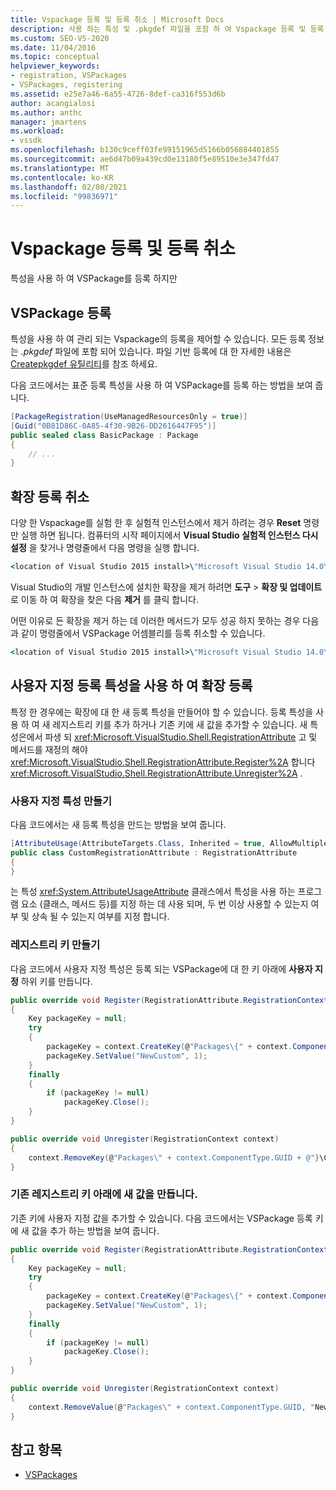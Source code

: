 ```yaml
---
title: Vspackage 등록 및 등록 취소 | Microsoft Docs
description: 사용 하는 특성 및 .pkgdef 파일을 포함 하 여 Vspackage 등록 및 등록 취소에 대해 알아봅니다.
ms.custom: SEO-VS-2020
ms.date: 11/04/2016
ms.topic: conceptual
helpviewer_keywords:
- registration, VSPackages
- VSPackages, registering
ms.assetid: e25e7a46-6a55-4726-8def-ca316f553d6b
author: acangialosi
ms.author: anthc
manager: jmartens
ms.workload:
- vssdk
ms.openlocfilehash: b130c9ceff03fe99151965d5166b056884401855
ms.sourcegitcommit: ae6d47b09a439cd0e13180f5e89510e3e347fd47
ms.translationtype: MT
ms.contentlocale: ko-KR
ms.lasthandoff: 02/08/2021
ms.locfileid: "99836971"
---
```

# <a name="register-and-unregister-vspackages"></a>Vspackage 등록 및 등록 취소
특성을 사용 하 여 VSPackage를 등록 하지만

## <a name="register-a-vspackage"></a>VSPackage 등록
 특성을 사용 하 여 관리 되는 Vspackage의 등록을 제어할 수 있습니다. 모든 등록 정보는 *.pkgdef* 파일에 포함 되어 있습니다. 파일 기반 등록에 대 한 자세한 내용은 [Createpkgdef 유틸리티](../extensibility/internals/createpkgdef-utility.md)를 참조 하세요.

 다음 코드에서는 표준 등록 특성을 사용 하 여 VSPackage를 등록 하는 방법을 보여 줍니다.

```csharp
[PackageRegistration(UseManagedResourcesOnly = true)]
[Guid("0B81D86C-0A85-4f30-9B26-DD2616447F95")]
public sealed class BasicPackage : Package
{
    // ...
}
```

## <a name="unregister-an-extension"></a>확장 등록 취소
 다양 한 Vspackage를 실험 한 후 실험적 인스턴스에서 제거 하려는 경우 **Reset** 명령만 실행 하면 됩니다. 컴퓨터의 시작 페이지에서 **Visual Studio 실험적 인스턴스 다시 설정** 을 찾거나 명령줄에서 다음 명령을 실행 합니다.

```cmd
<location of Visual Studio 2015 install>\"Microsoft Visual Studio 14.0\VSSDK\VisualStudioIntegration\Tools\Bin\CreateExpInstance.exe" /Reset /VSInstance=14.0 /RootSuffix=Exp
```

 Visual Studio의 개발 인스턴스에 설치한 확장을 제거 하려면 **도구**  >  **확장 및 업데이트** 로 이동 하 여 확장을 찾은 다음 **제거** 를 클릭 합니다.

 어떤 이유로 든 확장을 제거 하는 데 이러한 메서드가 모두 성공 하지 못하는 경우 다음과 같이 명령줄에서 VSPackage 어셈블리를 등록 취소할 수 있습니다.

```cmd
<location of Visual Studio 2015 install>\"Microsoft Visual Studio 14.0\VSSDK\VisualStudioIntegration\Tools\Bin\regpkg" /unregister <pathToVSPackage assembly>
```

<a name="using-a-custom-registration-attribute-to-register-an-extension"></a>

## <a name="use-a-custom-registration-attribute-to-register-an-extension"></a>사용자 지정 등록 특성을 사용 하 여 확장 등록

특정 한 경우에는 확장에 대 한 새 등록 특성을 만들어야 할 수 있습니다. 등록 특성을 사용 하 여 새 레지스트리 키를 추가 하거나 기존 키에 새 값을 추가할 수 있습니다. 새 특성은에서 파생 되 <xref:Microsoft.VisualStudio.Shell.RegistrationAttribute> 고 및 메서드를 재정의 해야 <xref:Microsoft.VisualStudio.Shell.RegistrationAttribute.Register%2A> 합니다 <xref:Microsoft.VisualStudio.Shell.RegistrationAttribute.Unregister%2A> .

### <a name="create-a-custom-attribute"></a>사용자 지정 특성 만들기

다음 코드에서는 새 등록 특성을 만드는 방법을 보여 줍니다.

```csharp
[AttributeUsage(AttributeTargets.Class, Inherited = true, AllowMultiple = false)]
public class CustomRegistrationAttribute : RegistrationAttribute
{
}
```

 는 특성 <xref:System.AttributeUsageAttribute> 클래스에서 특성을 사용 하는 프로그램 요소 (클래스, 메서드 등)를 지정 하는 데 사용 되며, 두 번 이상 사용할 수 있는지 여부 및 상속 될 수 있는지 여부를 지정 합니다.

### <a name="create-a-registry-key"></a>레지스트리 키 만들기

다음 코드에서 사용자 지정 특성은 등록 되는 VSPackage에 대 한 키 아래에 **사용자 지정** 하위 키를 만듭니다.

```csharp
public override void Register(RegistrationAttribute.RegistrationContext context)
{
    Key packageKey = null;
    try
    {
        packageKey = context.CreateKey(@"Packages\{" + context.ComponentType.GUID + @"}\Custom");
        packageKey.SetValue("NewCustom", 1);
    }
    finally
    {
        if (packageKey != null)
            packageKey.Close();
    }
}

public override void Unregister(RegistrationContext context)
{
    context.RemoveKey(@"Packages\" + context.ComponentType.GUID + @"}\Custom");
}
```

### <a name="create-a-new-value-under-an-existing-registry-key"></a>기존 레지스트리 키 아래에 새 값을 만듭니다.

기존 키에 사용자 지정 값을 추가할 수 있습니다. 다음 코드에서는 VSPackage 등록 키에 새 값을 추가 하는 방법을 보여 줍니다.

```csharp
public override void Register(RegistrationAttribute.RegistrationContext context)
{
    Key packageKey = null;
    try
    {
        packageKey = context.CreateKey(@"Packages\{" + context.ComponentType.GUID + "}");
        packageKey.SetValue("NewCustom", 1);
    }
    finally
    {
        if (packageKey != null)
            packageKey.Close();
    }
}

public override void Unregister(RegistrationContext context)
{
    context.RemoveValue(@"Packages\" + context.ComponentType.GUID, "NewCustom");
}
```

## <a name="see-also"></a>참고 항목
- [VSPackages](../extensibility/internals/vspackages.md)
